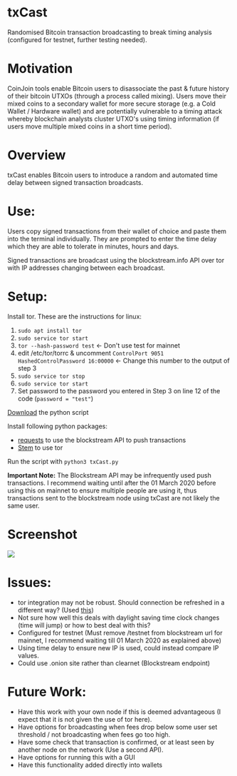 # txCast
Randomised Bitcoin transaction broadcasting to break timing analysis (configured for testnet, further testing needed).

# Motivation

CoinJoin tools enable Bitcoin users to disassociate the past & future history of their bitcoin UTXOs (through a process called mixing). Users move their mixed coins to a secondary wallet for more secure storage (e.g. a Cold Wallet / Hardware wallet) and are potentially vulnerable to a timing attack whereby blockchain analysts cluster UTXO's using timing information (if users move multiple mixed coins in a short time period).

# Overview

txCast enables Bitcoin users to introduce a random and automated time delay between signed transaction broadcasts.

# Use:
Users copy signed transactions from their wallet of choice and paste them into the terminal individually. They are prompted to enter the time delay which they are able to tolerate in minutes, hours and days.

Signed transactions are broadcast using the blockstream.info API over tor with IP addresses changing between each broadcast.

# Setup:

Install tor. These are the instructions for linux:
1. `sudo apt install tor`
2. `sudo service tor start`
3. `tor --hash-password test` <- Don't use test for mainnet
4. edit /etc/tor/torrc & uncomment
       `ControlPort 9051`
       `HashedControlPassword 16:00000` <- Change this number to the output of step 3
5. `sudo service tor stop`
6. `sudo service tor start`
7. Set password to the password you entered in Step 3 on line 12 of the code (`password = "test"`)

[Download](https://github.com/6102bitcoin/txCast/blob/master/txCast.py) the python script

Install following python packages:
- [requests](https://2.python-requests.org/en/master/) to use the blockstream API to push transactions
- [Stem](https://stem.torproject.org/) to use tor

Run the script with `python3 txCast.py`

**Important Note:** The Blockstream API may be infrequently used push transactions. I recommend waiting until after the 01 March 2020 before using this on mainnet to ensure multiple people are using it, thus transactions sent to the blockstream node using txCast are not likely the same user.

# Screenshot
![](/txCast.png)

# Issues:
- tor integration may not be robust. Should connection be refreshed in a different way? (Used [this](https://techmonger.github.io/68/tor-new-ip-python/))
- Not sure how well this deals with daylight saving time clock changes (time will jump) or how to best deal with this?
- Configured for testnet (Must remove /testnet from blockstream url for mainnet, I recommend waiting till 01 March 2020 as explained above)
- Using time delay to ensure new IP is used, could instead compare IP values.
- Could use .onion site rather than clearnet (Blockstream endpoint)


# Future Work:
- Have this work with your own node if this is deemed advantageous (I expect that it is not given the use of tor here).
- Have options for broadcasting when fees drop below some user set threshold / not broadcasting when fees go too high.
- Have some check that transaction is confirmed, or at least seen by another node on the network (Use a second API).
- Have options for running this with a GUI
- Have this functionality added directly into wallets
